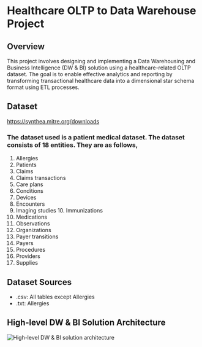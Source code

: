 # Healthcare OLTP to Data Warehouse Project

## Overview

This project involves designing and implementing a Data Warehousing and Business Intelligence (DW & BI) solution using a healthcare-related OLTP dataset. The goal is to enable effective analytics and reporting by transforming transactional healthcare data into a dimensional star schema format using ETL processes.

## Dataset
https://synthea.mitre.org/downloads
### The dataset used is a patient medical dataset. The dataset consists of 18 entities. They are as follows,
1.	Allergies
2.	Patients
3.	Claims
4.	Claims transactions 
5.	Care plans
6.	Conditions
7.	Devices
8.	Encounters
9.	Imaging studies 	10.	Immunizations
11.	Medications
12.	Observations
13.	Organizations
14.	Payer transitions
15.	Payers
16.	Procedures
17.	Providers
18.	Supplies

## Dataset Sources
- .csv: All tables except Allergies
- .txt: Allergies

## High-level DW & BI Solution Architecture

![High-level DW & BI solution architecture](https://drive.google.com/uc?export=view&id=1scnqqerQ3plLR1PPxo6Ij0tUCGdJFi3W)


